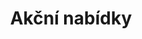 ---
layout: "pages/akcni-nabidky.njk"

title: 'Akční nabídky'
description: 'V Senoweb se specializujeme na tvorbu webových stránek na míru. Nepoužíváme koupené šablony, nástroje pro automatizované budování webů ani nástroje, které by váš web zahlcovali zbytečným kódem a tím vaší stránku zpomalovaly.'
permalink: 'cs/akcni-nabidky/'
---